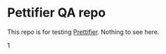 # Pettifier QA repo

This repo is for testing [Prettifier](https://github.com/kevgo/prettifier).
Nothing to see here.






1

































